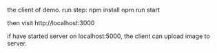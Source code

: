 the client of demo.
run step:
npm install
npm run start

then visit http://localhost:3000


if have started server on localhost:5000, the client can upload image to server.
